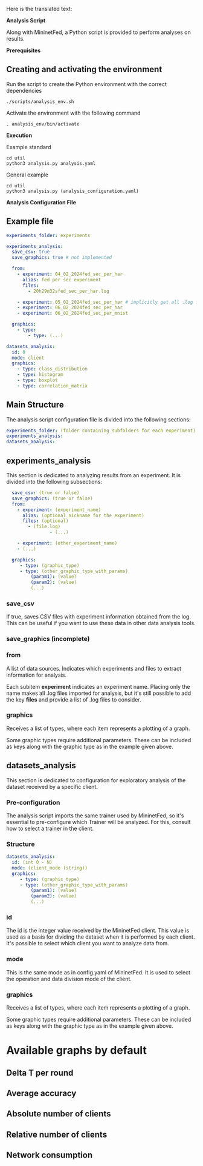 Here is the translated text:

**Analysis Script**

Along with MininetFed, a Python script is provided to perform analyses on results.

**Prerequisites**

## Creating and activating the environment

Run the script to create the Python environment with the correct dependencies

```
./scripts/analysis_env.sh
```

Activate the environment with the following command

```
. analysis_env/bin/activate
```

**Execution**

Example standard

```
cd util
python3 analysis.py analysis.yaml
```

General example

```
cd util
python3 analysis.py (analysis_configuration.yaml)
```

**Analysis Configuration File**

## Example file

```yml
experiments_folder: experiments

experiments_analysis:
  save_csv: true
  save_graphics: true # not implemented

  from:
    - experiment: 04_02_2024fed_sec_per_har
      alias: fed per sec experiment
      files:
        - 20h29m32sfed_sec_per_har.log

    - experiment: 05_02_2024fed_sec_per_har # implicitly get all .log files from the folder
    - experiment: 06_02_2024fed_sec_per_har
    - experiment: 06_02_2024fed_sec_per_mnist

  graphics:
    - type:
		- type: (...)

datasets_analysis:
  id: 0
  mode: client
  graphics:
    - type: class_distribution
    - type: histogram
    - type: boxplot
    - type: correlation_matrix
```

## Main Structure

The analysis script configuration file is divided into the following sections:

```yml
experiments_folder: (folder containing subfolders for each experiment)
experiments_analysis:
datasets_analysis:
```

## experiments_analysis

This section is dedicated to analyzing results from an experiment. It is divided into the following subsections:

```yml
  save_csv: (true or false)
  save_graphics: (true or false)
  from:
    - experiment: (experiment_name)
      alias: (optional nickname for the experiment)
      files: (optional)
        - (file.log)
				- (...)

    - experiment: (other_experiment_name)
    - (...)

  graphics:
	 - type: (graphic_type)
	 - type: (other_graphic_type_with_params)
		 (param1): (value)
		 (param2): (value)
		 (...)

```

### save_csv

If true, saves CSV files with experiment information obtained from the log. This can be useful if you want to use these data in other data analysis tools.

### save_graphics (incomplete)

### from

A list of data sources. Indicates which experiments and files to extract information for analysis.

Each subitem **experiment** indicates an experiment name. Placing only the name makes all .log files imported for analysis, but it's still possible to add the key **files** and provide a list of .log files to consider.

### graphics

Receives a list of types, where each item represents a plotting of a graph.

Some graphic types require additional parameters. These can be included as keys along with the graphic type as in the example given above.

## datasets_analysis

This section is dedicated to configuration for exploratory analysis of the dataset received by a specific client.

### Pre-configuration

The analysis script imports the same trainer used by MininetFed, so it's essential to pre-configure which Trainer will be analyzed. For this, consult how to select a trainer in the client.

### Structure

```yml
datasets_analysis:
  id: (int 0 - N)
  mode: (client_mode (string))
  graphics:
	 - type: (graphic_type)
	 - type: (other_graphic_type_with_params)
		 (param1): (value)
		 (param2): (value)
		 (...)

```

### id

The id is the integer value received by the MininetFed client. This value is used as a basis for dividing the dataset when it is performed by each client. It's possible to select which client you want to analyze data from.

### mode

This is the same mode as in config.yaml of MininetFed. It is used to select the operation and data division mode of the client.

### graphics

Receives a list of types, where each item represents a plotting of a graph.

Some graphic types require additional parameters. These can be included as keys along with the graphic type as in the example given above.

# Available graphs by default

## Delta T per round

## Average accuracy

## Absolute number of clients

## Relative number of clients

## Network consumption